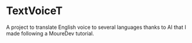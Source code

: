 # TextVoiceT
A project to translate English voice to several languages thanks to AI that I made following a MoureDev tutorial.
